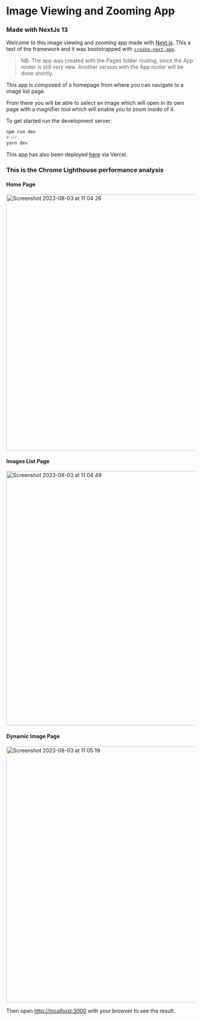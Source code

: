 # Image Viewing and Zooming App

### Made with NextJs 13

Welcome to this image viewing and zooming app made with [Next.js](https://nextjs.org/). This a test of the framework and it was bootstrapped with [`create-next-app`](https://github.com/vercel/next.js/tree/canary/packages/create-next-app).

> NB: The app was created with the Pages folder routing, since the App router is still very new. Another version with the App router will be done shortly.

This app is composed of a homepage from where you can navigate to a image list page.

From there you will be able to select an image which will open in its own page with a magnifier tool which will enable you to zoom inside of it.

To get started run the development server:

```bash
npm run dev
# or
yarn dev
```

This app has also been deployed [here](https://test-zoom-next.vercel.app) via Vercel.

### This is the Chrome Lighthouse performance analysis

#### Home Page
<img width="685" alt="Screenshot 2023-08-03 at 11 04 26" src="https://github.com/yass09/test-zoom-next/assets/16193276/d8bad650-1e40-424e-b037-0e0262bc12e5">

#### Images List Page
<img width="680" alt="Screenshot 2023-08-03 at 11 04 49" src="https://github.com/yass09/test-zoom-next/assets/16193276/f5db6efa-3c41-410f-8d85-36a56e9b137c">

#### Dynamic Image Page
<img width="684" alt="Screenshot 2023-08-03 at 11 05 19" src="https://github.com/yass09/test-zoom-next/assets/16193276/b9e1042d-d5f6-4105-9ffc-01d541cc5986">

Then open [http://localhost:3000](http://localhost:3000) with your browser to see the result.


